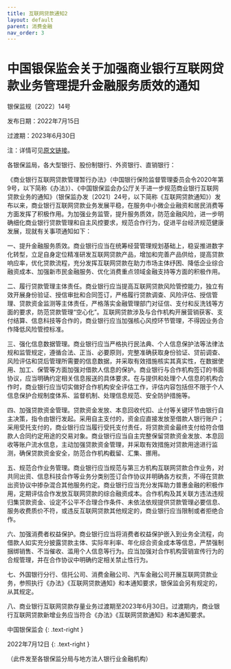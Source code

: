 ```yaml
---
title: 互联网贷款通知2
layout: default
parent: 消费金融
nav_order: 3
---
```


# 中国银保监会关于加强商业银行互联网贷款业务管理提升金融服务质效的通知

银保监规〔2022〕14号

发布日期：2022年7月15日

过渡期：2023年6月30日

注：详情可见[原文链接](https://www.nfra.gov.cn/cn/view/pages/governmentDetail.html?docId=1061876&itemId=861&generaltype=1)。

各银保监局，各大型银行、股份制银行、外资银行、直销银行：

《商业银行互联网贷款管理暂行办法》（中国银行保险监督管理委员会令2020年第9号，以下简称《办法》）、《中国银保监会办公厅关于进一步规范商业银行互联网贷款业务的通知》（银保监办发〔2021〕24号，以下简称《互联网贷款通知》）发布以来，商业银行互联网贷款业务发展平稳，在服务中小微企业融资和居民消费等方面发挥了积极作用。为加强业务监管，提升服务质效，防范金融风险，进一步明确细化商业银行贷款管理和自主风控要求，规范合作行为，促进平台经济规范健康发展，现就有关事项通知如下：

一、提升金融服务质效。商业银行应当在统筹经营管理规划基础上，稳妥推进数字化转型，立足自身定位精准研发互联网贷款产品，增加和完善产品供给，提高贷款响应率，优化贷款流程，充分发挥互联网贷款在助力市场主体纾困、降低企业综合融资成本、加强新市民金融服务、优化消费重点领域金融支持等方面的积极作用。

二、履行贷款管理主体责任。商业银行应当提高互联网贷款风险管控能力，独立有效开展身份验证、授信审批和合同签订，严格履行贷款调查、风险评估、授信管理、贷款资金监测等主体责任，严格落实金融管理部门对征信、支付和反洗钱等方面的要求，防范贷款管理“空心化”。互联网贷款涉及与合作机构开展营销获客、支付结算、信息科技等合作的，商业银行应当加强核心风控环节管理，不得因业务合作降低风险管控标准。

三、强化信息数据管理。商业银行应当严格执行民法典、个人信息保护法等法律法规和监管规定，遵循合法、正当、必要原则，完整准确获取身份验证、贷前调查、风险评估和贷后管理所需要的信息数据，并采取有效措施核实其真实性，在数据使用、加工、保管等方面加强对借款人信息的保护。商业银行与合作机构签订的书面协议，应当明确约定相关信息报送的具体要求。在与提供和处理个人信息的机构合作时，商业银行应当切实做好合作机构安全评估工作，评估内容包括但不限于个人信息保护合规制度体系、监督机制、处理信息规范、安全防护措施等。

四、加强贷款资金管理。贷款资金发放、本息回收代扣、止付等关键环节由银行自主决策，指令由银行发起。采用自主支付的，资金应直接发放至借款人银行账户；采用受托支付的，商业银行应当履行受托支付责任，将贷款资金最终支付给符合借款人合同约定用途的交易对象。商业银行应当自主完整保留贷款资金发放、本息回收等账户流水信息，主动加强贷款资金管理，并采取有效措施对贷款用途进行监测，确保贷款资金安全，防范合作机构截留、汇集、挪用。

五、规范合作业务管理。商业银行应当规范与第三方机构互联网贷款合作业务，对共同出资、信息科技合作等业务分类别签订合作协议并明确各方权责，不得在贷款出资协议中掺杂混合其他服务约定。商业银行应当充分发挥助力普惠金融的积极作用，定期评估合作发放互联网贷款的综合融资成本。合作机构及其关联方违法违规归集贷款资金、设定不公平不合理合作条件、未依法依规提供贷款管理必要信息、服务收费质价不符，或违反互联网贷款其他规定的，商业银行应当限制或者拒绝合作。

六、加强消费者权益保护。商业银行应当将消费者权益保护嵌入到业务全流程，向借款人如实充分披露贷款主体、实际年利率、年化综合资金成本等信息，严禁强制捆绑销售、不当催收、滥用个人信息等行为。应当加强对合作机构营销宣传行为的合规管理，并在合作协议中明确约定相关禁止性行为。

七、外国银行分行、信托公司、消费金融公司、汽车金融公司开展互联网贷款业务，参照执行《办法》《互联网贷款通知》和本通知要求，银保监会另有规定的，从其规定。

八、商业银行互联网贷款存量业务过渡期至2023年6月30日。过渡期内，商业银行互联网贷款新增业务应当符合《办法》《互联网贷款通知》和本通知要求。

 

中国银保监会
{: .text-right }

2022年7月12日
{: .text-right }

（此件发至各银保监分局与地方法人银行业金融机构）